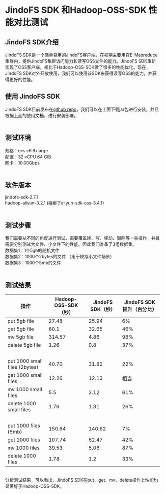 # JindoFS SDK 和Hadoop-OSS-SDK 性能对比测试

<a name="6ZORZ"></a>
## JindoFS SDK介绍

JindoFS SDK是一个简单易用的JindoFS客户端，在初期主要用在E-Mapreduce集群内，提供JindoFS集群访问能力和读写OSS文件的能力。JindoFS SDK重新实现了OSS客户端，相比于Hadoop-OSS-SDK做了很多的性能优化。现在，JindoFS SDK对外开放使用，我们可以使用该SDK来获得读写OSS的能力，并获得更好的性能。

<a name="4sw1q"></a>
## 使用 JindoFS SDK

JindoFS SDK目前发布在[github repo](./jindofs_sdk_how_to.md)，我们可以在上面下载jar包进行安装，并且根据上面的使用文档，进行安装部署。<br />
<br />

<a name="MUSUo"></a>
## 测试环境

规格：ecs.c6.8xlarge<br />配置：32 vCPU 64 GiB<br />网卡：10.00Gbps<br />
<br />

<a name="SwQNF"></a>
## 软件版本

jindofs-sdk-2.7.1<br />hadoop-aliyun-3.2.1 (捆绑了aliyun-sdk-oss-3.4.1）<br />
<br />

<a name="zyr0w"></a>
## 测试步骤

我们需要从不同的角度进行测试，需要覆盖读、写、移动、删除等一些操作，并且需要分别测试大文件、小文件下的性能。因此我们准备了3组数据集。<br />数据集1：1个5gb的随机文件<br />数据集2：1000个2bytes的文件 （用于模拟小文件场景）<br />数据集3：1000个5mb的文件<br />
<br />

<a name="ntIJV"></a>
## 测试结果

| 		操作 | Hadoop-OSS-SDK（秒） | JindoFS SDK（秒） | JindoFS SDK提升（百分比） |
| --- | --- | --- | --- |
| 		put 5gb file | 27.48 | 25.94 | 6% |
| 		get 5gb file | 60.1 | 32.65 | 46% |
| 		mv 5gb file | 314.57 | 4.86 | 98% |
| 		delete 5gb file | 1.26 | 0.8 | 37% |
| 		<br /> | <br /> | <br /> | <br /> |
| 		put 1000 small files (2bytes) | 40.70 | 31.82 | 22% |
| 		get 1000 small files | 12.26 | 12.13 | 相当 |
| 		mv 1000 small files | 5.5 | 2.12 | 61% |
| 		delete 1000 small files | 1.76 | 1.31 | 26% |
| 		<br /> | <br /> | <br /> | <br /> |
| 		put 1000 files (5mb) | 150.64 | 140.62 | 7% |
| 		get 1000 files | 107.74 | 62.47 | 42% |
| 		mv 1000 files | 39.53 | 5.06 | 87% |
| 		delete 1000 files | 1.78 | 1.2 | 33% |


<br />分析测试结果，可以看出，JindoFS SDK在put、get、mv、delete操作上性能均显著好于Hadoop-OSS-SDK。
